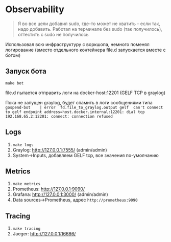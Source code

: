 # Observability

> Я во все цели добавил sudo, где-то может не хватить - если так, надо добавить. Работал на терминале без sudo (так получилось), оттестить c sudo не получилось

Использовал всю инфраструктуру с воркшопа, немного поменял логирование (вместо отдельного контейнера file.d запускается вместе с ботом)

## Запуск бота

`make bot`

file.d пытается отправить логи на docker-host:12201 (GELF TCP в graylog)

Пока не запущен graylog, будет спамить в логи сообщениями типа `gospend-bot    | error	fd.file_to_graylog.output gelf	can't connect to gelf endpoint address=host.docker.internal:12201: dial tcp 192.168.65.2:12201: connect: connection refused`

## Logs

1. `make logs`
2. Graylog: http://127.0.0.1:7555/ (admin/admin)
3. System->Inputs, добавляем GELF tcp, все значения по-умолчанию

## Metrics

1. `make metrics`
2. Prometheus: http://127.0.0.1:9090/
3. Grafana: http://127.0.0.1:3000/ (admin/admin)
4. Data sources->Prometheus, адрес `http://prometheus:9090`

## Tracing

1. `make tracing`
2. Jaeger: http://127.0.0.1:16686/